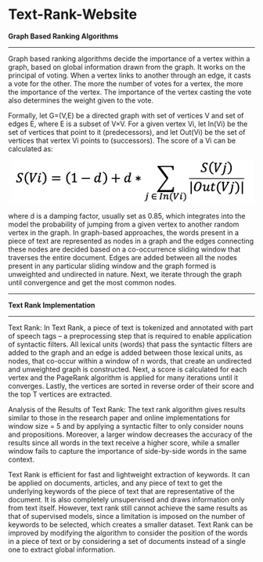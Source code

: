 # Text-Rank-Website

<b>
   Graph Based Ranking Algorithms
</b>

<hr>

Graph based ranking algorithms decide the importance of a vertex within a graph, based on global information drawn from the graph. 
It works on the principal of voting. When a vertex links to another through an edge, it casts a vote for the other. 
The more the number of votes for a vertex, the more the importance of the vertex. 
The importance of the vertex casting the vote also determines the weight given to the vote. 

Formally, let G=(V,E) be a directed graph with set of vertices V and set of edges E, where E is a subset of V×V. 
For a given vertex Vi, let In(Vi) be the set of vertices that point to it (predecessors), and let Out(Vi) be the set of vertices that vertex 
Vi points to (successors). The score of a Vi can be calculated as: 

<p align="center">
  <img width="500" src="page rank formula.png">
</p>

where d is a damping factor, usually set as 0.85, which integrates into the model the probability of jumping from a given vertex to another 
random vertex in the graph. In graph-based approaches, the words present in a piece of text are represented as nodes in a graph and the edges 
connecting these nodes are decided based on a co-occurrence sliding window that traverses the entire document. Edges are added between all 
the nodes present in any particular sliding window and the graph formed is unweighted and undirected in nature. Next, we iterate through the 
graph until convergence and get the most common nodes.

<hr>

<b>
   Text Rank Implementation
</b>

<hr>

Text Rank: In Text Rank, a piece of text is tokenized and annotated with part of speech tags – a preprocessing step that is required to 
enable application of syntactic filters. All lexical units (words) that pass the syntactic filters are added to the graph and an edge is 
added between those lexical units, as nodes, that co-occur within a window of n words, that create an undirected and unweighted graph is 
constructed. Next, a score is calculated for each vertex and the PageRank algorithm is applied for many iterations until it converges. 
Lastly, the vertices are sorted in reverse order of their score and the top T vertices are extracted. 

Analysis of the Results of Text Rank: The text rank algorithm gives results similar to those in the research paper and online implementations 
for window size = 5 and by applying a syntactic filter to only consider nouns and propositions. Moreover, a larger window decreases the accuracy 
of the results since all words in the text receive a higher score, while a smaller window fails to capture the importance of side-by-side words 
in the same context.

Text Rank is efficient for fast and lightweight extraction of keywords. It can be applied on documents, articles, and any piece of text to get 
the underlying keywords of the piece of text that are representative of the document. It is also completely unsupervised and draws information 
only from text itself. However, text rank still cannot achieve the same results as that of supervised models, since a limitation is imposed on 
the number of keywords to be selected, which creates a smaller dataset. Text Rank can be improved by modifying the algorithm to consider the 
position of the words in a piece of text or by considering a set of documents instead of a single one to extract global information. 

